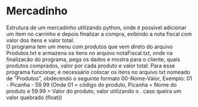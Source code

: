 # Mercadinho
Estrutura de um mercadinho utilizando python, onde é possível adicionar um item no carrinho e depois finalizar a compra, exibindo a nota fiscal com valor dos itens e valor total.<br />O programa tem um menu com produtos que vem direto do arquivo Produtos.txt e armazena os itens no arquivo notaFiscal.txt, onde na finalizacão do programa, pega os dados e mostra para o cliente, quais produtos comprados, valor por cada produto e valor total.
Para esse programa funcionar, é necessário colocar os itens no arquivo txt nomeado de "Produtos", obdecendo o seguinte formato 00-Nome-Valor, Exemplo: 01 - Picanha - 59.99
(Onde 01 = código do produto, Picanha = Nome do produto e 59.99 = Valor do produto, valor utilizando o . caso queira um valor quebrado (float))

